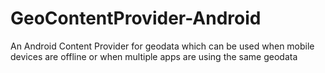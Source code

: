 # GeoContentProvider-Android
An Android Content Provider for geodata which can be used when mobile devices are offline or when multiple apps are using the same geodata
